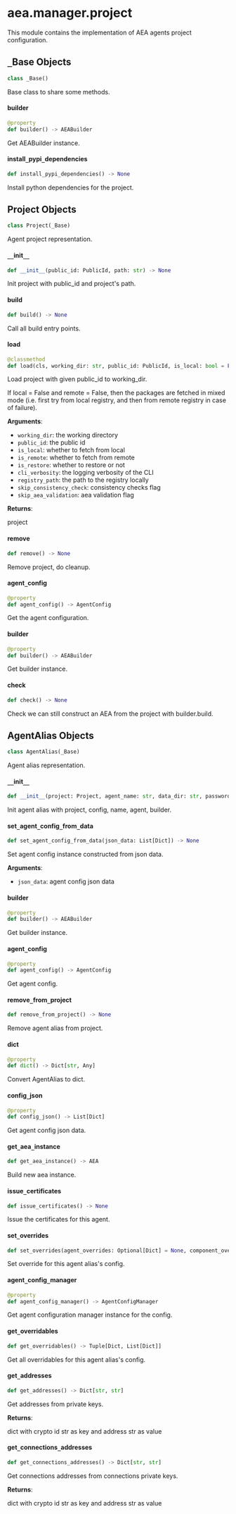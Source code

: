 <a id="aea.manager.project"></a>

# aea.manager.project

This module contains the implementation of AEA agents project configuration.

<a id="aea.manager.project._Base"></a>

## `_`Base Objects

```python
class _Base()
```

Base class to share some methods.

<a id="aea.manager.project._Base.builder"></a>

#### builder

```python
@property
def builder() -> AEABuilder
```

Get AEABuilder instance.

<a id="aea.manager.project._Base.install_pypi_dependencies"></a>

#### install`_`pypi`_`dependencies

```python
def install_pypi_dependencies() -> None
```

Install python dependencies for the project.

<a id="aea.manager.project.Project"></a>

## Project Objects

```python
class Project(_Base)
```

Agent project representation.

<a id="aea.manager.project.Project.__init__"></a>

#### `__`init`__`

```python
def __init__(public_id: PublicId, path: str) -> None
```

Init project with public_id and project's path.

<a id="aea.manager.project.Project.build"></a>

#### build

```python
def build() -> None
```

Call all build entry points.

<a id="aea.manager.project.Project.load"></a>

#### load

```python
@classmethod
def load(cls, working_dir: str, public_id: PublicId, is_local: bool = False, is_remote: bool = False, is_restore: bool = False, cli_verbosity: str = "INFO", registry_path: str = DEFAULT_REGISTRY_NAME, skip_consistency_check: bool = False, skip_aea_validation: bool = False) -> "Project"
```

Load project with given public_id to working_dir.

If local = False and remote = False, then the packages
are fetched in mixed mode (i.e. first try from local
registry, and then from remote registry in case of failure).

**Arguments**:

- `working_dir`: the working directory
- `public_id`: the public id
- `is_local`: whether to fetch from local
- `is_remote`: whether to fetch from remote
- `is_restore`: whether to restore or not
- `cli_verbosity`: the logging verbosity of the CLI
- `registry_path`: the path to the registry locally
- `skip_consistency_check`: consistency checks flag
- `skip_aea_validation`: aea validation flag

**Returns**:

project

<a id="aea.manager.project.Project.remove"></a>

#### remove

```python
def remove() -> None
```

Remove project, do cleanup.

<a id="aea.manager.project.Project.agent_config"></a>

#### agent`_`config

```python
@property
def agent_config() -> AgentConfig
```

Get the agent configuration.

<a id="aea.manager.project.Project.builder"></a>

#### builder

```python
@property
def builder() -> AEABuilder
```

Get builder instance.

<a id="aea.manager.project.Project.check"></a>

#### check

```python
def check() -> None
```

Check we can still construct an AEA from the project with builder.build.

<a id="aea.manager.project.AgentAlias"></a>

## AgentAlias Objects

```python
class AgentAlias(_Base)
```

Agent alias representation.

<a id="aea.manager.project.AgentAlias.__init__"></a>

#### `__`init`__`

```python
def __init__(project: Project, agent_name: str, data_dir: str, password: Optional[str] = None)
```

Init agent alias with project, config, name, agent, builder.

<a id="aea.manager.project.AgentAlias.set_agent_config_from_data"></a>

#### set`_`agent`_`config`_`from`_`data

```python
def set_agent_config_from_data(json_data: List[Dict]) -> None
```

Set agent config instance constructed from json data.

**Arguments**:

- `json_data`: agent config json data

<a id="aea.manager.project.AgentAlias.builder"></a>

#### builder

```python
@property
def builder() -> AEABuilder
```

Get builder instance.

<a id="aea.manager.project.AgentAlias.agent_config"></a>

#### agent`_`config

```python
@property
def agent_config() -> AgentConfig
```

Get agent config.

<a id="aea.manager.project.AgentAlias.remove_from_project"></a>

#### remove`_`from`_`project

```python
def remove_from_project() -> None
```

Remove agent alias from project.

<a id="aea.manager.project.AgentAlias.dict"></a>

#### dict

```python
@property
def dict() -> Dict[str, Any]
```

Convert AgentAlias to dict.

<a id="aea.manager.project.AgentAlias.config_json"></a>

#### config`_`json

```python
@property
def config_json() -> List[Dict]
```

Get agent config json data.

<a id="aea.manager.project.AgentAlias.get_aea_instance"></a>

#### get`_`aea`_`instance

```python
def get_aea_instance() -> AEA
```

Build new aea instance.

<a id="aea.manager.project.AgentAlias.issue_certificates"></a>

#### issue`_`certificates

```python
def issue_certificates() -> None
```

Issue the certificates for this agent.

<a id="aea.manager.project.AgentAlias.set_overrides"></a>

#### set`_`overrides

```python
def set_overrides(agent_overrides: Optional[Dict] = None, component_overrides: Optional[List[Dict]] = None) -> None
```

Set override for this agent alias's config.

<a id="aea.manager.project.AgentAlias.agent_config_manager"></a>

#### agent`_`config`_`manager

```python
@property
def agent_config_manager() -> AgentConfigManager
```

Get agent configuration manager instance for the config.

<a id="aea.manager.project.AgentAlias.get_overridables"></a>

#### get`_`overridables

```python
def get_overridables() -> Tuple[Dict, List[Dict]]
```

Get all overridables for this agent alias's config.

<a id="aea.manager.project.AgentAlias.get_addresses"></a>

#### get`_`addresses

```python
def get_addresses() -> Dict[str, str]
```

Get addresses from private keys.

**Returns**:

dict with crypto id str as key and address str as value

<a id="aea.manager.project.AgentAlias.get_connections_addresses"></a>

#### get`_`connections`_`addresses

```python
def get_connections_addresses() -> Dict[str, str]
```

Get connections addresses from connections private keys.

**Returns**:

dict with crypto id str as key and address str as value

